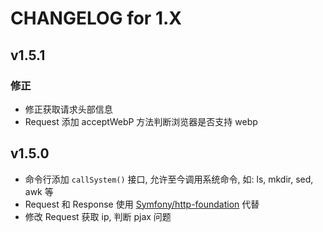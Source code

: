 # CHANGELOG for 1.X

## v1.5.1

### 修正
- 修正获取请求头部信息
- Request 添加 acceptWebP 方法判断浏览器是否支持 webp

## v1.5.0

- 命令行添加 `callSystem()` 接口, 允许至今调用系统命令, 如: ls, mkdir, sed, awk 等
- Request 和 Response 使用 [Symfony/http-foundation](https://github.com/symfony/http-foundation) 代替
- 修改 Request 获取 ip, 判断 pjax 问题
